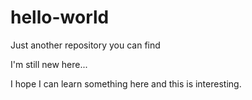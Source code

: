 # hello-world
Just another repository you can find

I'm still new here...

I hope I can learn something here and this is interesting.
